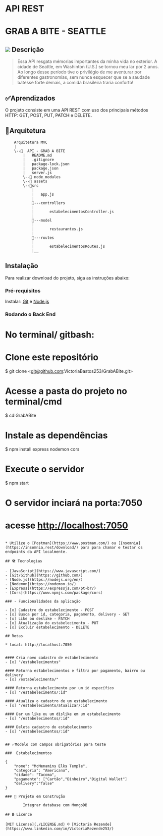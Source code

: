
# API REST
# GRAB A BITE - SEATTLE


## <img src="https://img.icons8.com/external-vitaliy-gorbachev-flat-vitaly-gorbachev/58/000000/external-space-needle-wonder-of-the-world-vitaliy-gorbachev-flat-vitaly-gorbachev.png"/> Descrição

   > Essa API resgata mémorias importantes da minha vida no exterior. A cidade de Seattle, em Washinton (U.S.) se tornou meu lar por 2 anos.  Ao longo desse período tive o privilégio de me aventurar por diferentes gastronomias, sem nunca esquecer que se a saudade batesse forte demais, a comida brasileira traria conforto!<br>


## ✅Aprendizados

O projeto consiste em uma API REST com uso dos principais métodos HTTP: GET, POST, PUT, PATCH e DELETE.

## 📂Arquitetura

        Arquitetura MVC
        |
        \--📂  API - GRAB A BITE
            |   README.md  
            |   .gitignore
            |   package-lock.json
            |   package.json
            |   server.js
            \--📂 node_modules
            \--📂 assets
            \--📂src
                |
                |   app.js
                |
                📂---controllers
                |       
                |       estabelecimentosController.js
                |                      
                📂---model
                |       
                |       restaurantes.js
                |
                📂---routes
                |      
                |       estabelecimentosRoutes.js
                |__      



## Instalação
Para realizar download do projeto, siga as instruções abaixo:

### Pré-requisitos

Instalar:
[Git](https://git-scm.com) e [Node.js](https://nodejs.org/en/)

### Rodando o Back End 

# No terminal/ gitbash:
# Clone este repositório
$ git clone <git@github.com:VictoriaBastos253/GrabABite.git>

# Acesse a pasta do projeto no terminal/cmd
$ cd GrabABite

# Instale as dependências
$ npm install express nodemon cors

# Execute o servidor
$ npm start

# O servidor inciará na porta:7050
# acesse <http://localhost:7050>
```

* Utilize o [Postman](https://www.postman.com/) ou [Insomnia](https://insomnia.rest/download/) para para chamar e testar os endpoints da API localmente.

## 🛠 Tecnologias

- [JavaScript](https://www.javascript.com/)
- [Git/Github](https://github.com/)
- [Node.js](https://nodejs.org/en/)
- [Nodemon](https://nodemon.io/)
- [Express](https://expressjs.com/pt-br/)
- [Cors](https://www.npmjs.com/package/cors)

### - Funcionalidades da aplicação

- [x] Cadastro do estabelecimento - POST
- [x] Busca por id, categoria, pagamento, delivery - GET
- [x] Like ou deslike - PATCH
- [x] Atualização do estabelecimento - PUT
- [x] Excluir estabelecimento - DELETE

## Rotas

* local: http://localhost:7050
 

#### Cria novo cadastro de estabelecimento
- [x] "/estabelecimentos" 

#### Retorna estabelecimentos e filtra por pagamento, bairro ou delivery
- [x] /estabelecimento/" 

#### Retorna estabelecimento por um id específico
- [x] "/estabelecimento/:id" 

#### Atualiza o cadastro de um estabelecimento 
- [x] "/estabelecimento/atualizar/:id"

#### Dar um like ou um dislike em um estabelecimento
- [x] "/estabelecimentos/:id" 

#### Deleta cadastro do estabelecimento
- [x] "/estabelecimentos/:id"


## ✅Modelo com campos obrigatórios para teste

###  Estabelecimentos

{
    "nome": "McMenamins Elks Temple", 
    "categoria": "Americano",
    "cidade": "Tacoma",
    "pagamento": ["Cartão","Dinheiro","Digital Wallet"]
    "delivery":"false"
}

### 🚧 Projeto em Construção

        Integrar database com MongoDB
        
## 🔒 Licence

[MIT License](./LICENSE.md) © [Victoria Rezende](https://www.linkedin.com/in/VictoriaRezende253/)
